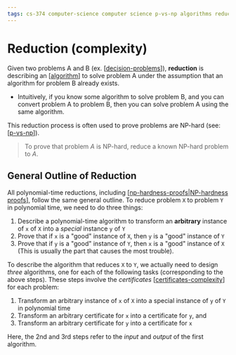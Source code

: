```yaml
---
tags: cs-374 computer-science computer science p-vs-np algorithms reduction theory
---
```


# Reduction (complexity)

Given two problems A and B (ex. [[decision-problems]]), **reduction** is describing an [[algorithm]] to solve problem A under the assumption that an algorithm for problem B already exists.

- Intuitively, if you know some algorithm to solve problem B, and you can convert problem A to problem B, then you can solve problem A using the same algorithm.

This reduction process is often used to prove problems are NP-hard (see: [[p-vs-np]]).

> To prove that problem _A_ is NP-hard, reduce a known NP-hard problem to _A_.

## General Outline of Reduction

All polynomial-time reductions, including [[np-hardness-proofs|NP-hardness proofs]], follow the same general outline. To reduce problem `X` to problem `Y` in polynomial time, we need to do three things:

1. Describe a polynomial-time algorithm to transform an **arbitrary** instance of `x` of `X` into a _special_ instance `y` of `Y`
2. Prove that if `x` is a "good" instance of `X`, then `y` is a "good" instance of `Y`
3. Prove that if `y` is a "good" instance of `Y`, then `x` is a "good" instance of `X` (This is usually the part that causes the most trouble).

To describe the algorithm that reduces `X` to `Y`, we actually need to design _three_ algorithms, one for each of the following tasks (corresponding to the above steps). These steps involve the _certificates_ [[certificates-complexity]] for each problem:

1. Transform an arbitrary instance of `x` of `X` into a special instance of `y` of `Y` in polynomial time
2. Transform an arbitrary certificate for `x` into a certificate for `y`, and
3. Transform an arbitrary certificate for `y` into a certificate for `x`

Here, the 2nd and 3rd steps refer to the _input_ and _output_ of the first algorithm.

[//begin]: # "Autogenerated link references for markdown compatibility"
[decision-problems]: decision-problems "Decision Problems"
[algorithm]: algorithm "Algorithm"
[p-vs-np]: p-vs-np "P vs. NP"
[np-hardness-proofs|NP-hardness proofs]: np-hardness-proofs "NP-Hardness Proofs"
[certificates-complexity]: certificates-complexity "Certificates (complexity)"
[//end]: # "Autogenerated link references"
